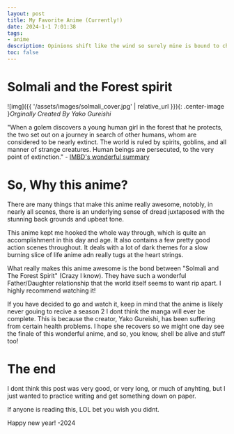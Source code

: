 ```yaml
---
layout: post
title: My Favorite Anime (Currently!)
date: 2024-1-1 7:01:38
tags: 
- anime
description: Opinions shift like the wind so surely mine is bound to change, but right now I want to talk about my current favorite anime!
toc: false
---
```


# Solmali and the Forest spirit

![img]({{ '/assets/images/solmali_cover.jpg' | relative_url }}){: .center-image }*Orginally Created By Yako Gureishi*

"When a golem discovers a young human girl in the forest that he protects, the two set out on a journey in search of other humans, whom are considered to be nearly extinct. The world is ruled by spirits, goblins, and all manner of strange creatures. Human beings are persecuted, to the very point of extinction." - [IMBD's wonderful summary](https://www.imdb.com/title/tt11428586/plotsummary/)

# So, Why this anime?

There are many things that make this anime really awesome, notobly, in nearly all scenes, there is an underlying sense of dread juxtaposed with the stunning back grounds and upbeat tone.

This anime kept me hooked the whole way through, which is quite an accomplishment in this day and age. It also contains a few pretty good action scenes throughout. It deals with a lot of dark themes for a slow burning slice of life anime adn really tugs at the heart strings.

What really makes this anime awesome is the bond between "Solmali and The Forest Spirit" (Crazy I know). They have such a wonderful Father/Daughter relationship that the world itself seems to want rip apart. I highly recommend watching it!

If you have decided to go and watch it, keep in mind that the anime is likely never gouing to recive a season 2 I dont think the manga will ever be complete. This is because the creator, Yako Gureishi, has been suffering from certain health problems. I hope she recovers so we might one day see the finale of this wonderful anime, and so, you know, shell be alive and stuff too! 

# The end

I dont think this post was very good, or very long, or much of anyhting, but I just wanted to practice writing and get something down on paper.

If anyone is reading this, LOL bet you wish you didnt.

Happy new year! -2024